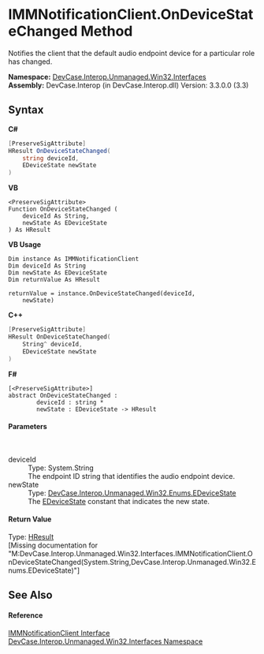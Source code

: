 # IMMNotificationClient.OnDeviceStateChanged Method 
 

Notifies the client that the default audio endpoint device for a particular role has changed.

**Namespace:**&nbsp;<a href="N_DevCase_Interop_Unmanaged_Win32_Interfaces">DevCase.Interop.Unmanaged.Win32.Interfaces</a><br />**Assembly:**&nbsp;DevCase.Interop (in DevCase.Interop.dll) Version: 3.3.0.0 (3.3)

## Syntax

**C#**<br />
``` C#
[PreserveSigAttribute]
HResult OnDeviceStateChanged(
	string deviceId,
	EDeviceState newState
)
```

**VB**<br />
``` VB
<PreserveSigAttribute>
Function OnDeviceStateChanged ( 
	deviceId As String,
	newState As EDeviceState
) As HResult
```

**VB Usage**<br />
``` VB Usage
Dim instance As IMMNotificationClient
Dim deviceId As String
Dim newState As EDeviceState
Dim returnValue As HResult

returnValue = instance.OnDeviceStateChanged(deviceId, 
	newState)
```

**C++**<br />
``` C++
[PreserveSigAttribute]
HResult OnDeviceStateChanged(
	String^ deviceId, 
	EDeviceState newState
)
```

**F#**<br />
``` F#
[<PreserveSigAttribute>]
abstract OnDeviceStateChanged : 
        deviceId : string * 
        newState : EDeviceState -> HResult 

```


#### Parameters
&nbsp;<dl><dt>deviceId</dt><dd>Type: System.String<br />The endpoint ID string that identifies the audio endpoint device.</dd><dt>newState</dt><dd>Type: <a href="T_DevCase_Interop_Unmanaged_Win32_Enums_EDeviceState">DevCase.Interop.Unmanaged.Win32.Enums.EDeviceState</a><br />The <a href="T_DevCase_Interop_Unmanaged_Win32_Enums_EDeviceState">EDeviceState</a> constant that indicates the new state.</dd></dl>

#### Return Value
Type: <a href="T_DevCase_Interop_Unmanaged_Win32_Enums_HResult">HResult</a><br />\[Missing <returns> documentation for "M:DevCase.Interop.Unmanaged.Win32.Interfaces.IMMNotificationClient.OnDeviceStateChanged(System.String,DevCase.Interop.Unmanaged.Win32.Enums.EDeviceState)"\]

## See Also


#### Reference
<a href="T_DevCase_Interop_Unmanaged_Win32_Interfaces_IMMNotificationClient">IMMNotificationClient Interface</a><br /><a href="N_DevCase_Interop_Unmanaged_Win32_Interfaces">DevCase.Interop.Unmanaged.Win32.Interfaces Namespace</a><br />